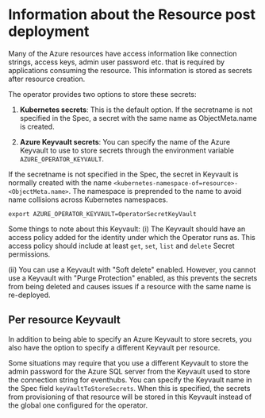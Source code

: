 # Information about the Resource post deployment

Many of the Azure resources have access information like connection strings, access keys, admin user password etc. that is required by applications consuming the resource. This information is stored as secrets after resource creation.

The operator provides two options to store these secrets:

1. **Kubernetes secrets**: This is the default option. If the secretname is not specified in the Spec, a secret with the same name as  ObjectMeta.name is created.

2. **Azure Keyvault secrets**: You can specify the name of the Azure Keyvault to use to store secrets through the environment variable `AZURE_OPERATOR_KEYVAULT`.

If the secretname is not specified in the Spec, the secret in Keyvault is normally created with the name `<kubernetes-namespace-of=resource>-<ObjectMeta.name>`. The namespace is preprended to the name to avoid name collisions across Kubernetes namespaces.


```
export AZURE_OPERATOR_KEYVAULT=OperatorSecretKeyVault
```

Some things to note about this Keyvault:
(i) The Keyvault should have an access policy added for the identity under which the Operator runs as. This access policy should include  at least `get`, `set`, `list` and `delete` Secret permissions.

(ii) You can use a Keyvault with "Soft delete" enabled. However, you cannot use a Keyvault with "Purge Protection" enabled, as this prevents the secrets from being deleted and causes issues if a resource with the same name is re-deployed.


## Per resource Keyvault

In addition to being able to specify an Azure Keyvault to store secrets, you also have the option to specify a different Keyvault per resource.

Some situations may require that you use a different Keyvault to store the admin password for the Azure SQL server from the Keyvault used to store the connection string for eventhubs. You can specify the Keyvault name in the Spec field  `keyVaultToStoreSecrets`. When this is specified, the secrets from provisioning of that resource will be stored in this Keyvault instead of the global one configured for the operator.